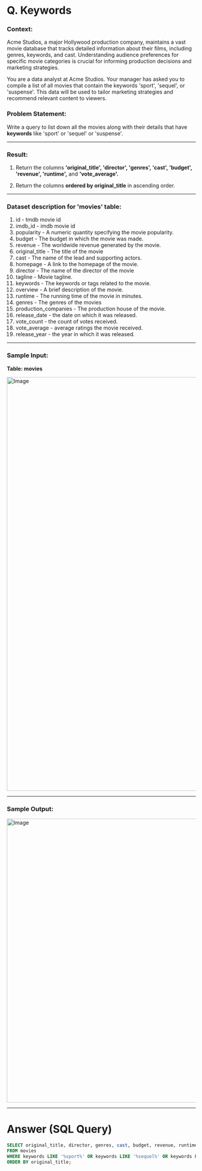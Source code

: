 # Q. Keywords

### Context:

Acme Studios, a major Hollywood production company, maintains a vast movie database that tracks detailed information about their films, 
including genres, keywords, and cast. Understanding audience preferences for specific movie categories is crucial for informing production decisions and marketing strategies.

You are a data analyst at Acme Studios. Your manager has asked you to compile a list of all movies that contain the keywords 'sport', 'sequel', or 'suspense'. 
This data will be used to tailor marketing strategies and recommend relevant content to viewers.

### Problem Statement:
Write a query to list down all the movies along with their details that have **keywords** like 'sport' or 'sequel' or 'suspense'.

---

### Result:
  1. Return the columns **'original_title', 'director', 'genres', 'cast', 'budget', 'revenue', 'runtime',** and **'vote_average'.**

  2. Return the columns **ordered by original_title** in ascending order.

---

### Dataset description for 'movies' table:

  1. id - tmdb movie id
  2. imdb_id - imdb movie id
  3. popularity - A numeric quantity specifying the movie popularity.
  4. budget - The budget in which the movie was made.
  5. revenue - The worldwide revenue generated by the movie.
  6. original_title - The title of the movie
  7. cast - The name of the lead and supporting actors.
  8. homepage - A link to the homepage of the movie.
  9. director - The name of the director of the movie
  10. tagline - Movie tagline.
  11. keywords - The keywords or tags related to the movie.
  12. overview - A brief description of the movie.
  13. runtime - The running time of the movie in minutes.
  14. genres - The genres of the movies
  15. production_companies - The production house of the movie.
  16. release_date - the date on which it was released.
  17. vote_count - the count of votes received.
  18. vote_average - average ratings the movie received.
  19. release_year - the year in which it was released.

---

### Sample Input:

**Table: movies**

<img width="1105" alt="Image" src="https://github.com/user-attachments/assets/c36b0b5f-a679-4cda-a8f1-bce6ad7f364c" />

---

### Sample Output:

<img width="758" alt="Image" src="https://github.com/user-attachments/assets/ea7debd2-03cf-4527-9aea-5648a84df325" />

---

# Answer (SQL Query)

```sql
SELECT original_title, director, genres, cast, budget, revenue, runtime, vote_average
FROM movies
WHERE keywords LIKE '%sport%' OR keywords LIKE '%sequel%' OR keywords LIKE '%suspense%'
ORDER BY original_title;
